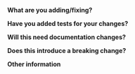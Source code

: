 <!-- Nice one! You're submitting a pull request. Please give us as much information as possible to help get it merged quicker! -->

**What are you adding/fixing?**
<!-- For example, you might be fixing a bug, adding a new feature or refactoring some code. Please link to the relevant issue here as well! -->

**Have you added tests for your changes?**
<!-- Adding tests is greatly appreciated! For all new features, tests are required. -->

**Will this need documentation changes?**
<!-- If yes, docs will need to be changed (not necessarily by you!) before this can get merged. If you've changed the docs (you're awesome), say so here. If not (don't worry, you're still awesome), feel free to submit your PR still and someone will come along and write them up -->

**Does this introduce a breaking change?**
<!-- If your change make a breaking change, please include as much information as possible and the reasoning behind the changes -->

**Other information**
